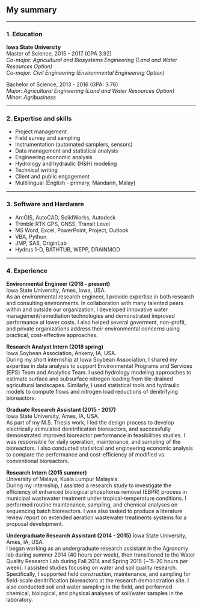 ## My summary

---

### 1. Education
__Iowa State University__ <br>
Master of Science, 2015 - 2017 (GPA 3.92) <br>
_Co-major: Agricultural and Biosystems Engineering (Land and Water Resources Option) <br>
Co-major: Civil Engineering (Environmental Engineering Option)_ <br> 

Bachelor of Science, 2013 - 2016 (GPA: 3.76) <br>
_Major: Agricultural Engineering (Land and Water Resources Option) <br>
Minor: Agribusiness_ <br> 

---

### 2. Expertise and skills
- Project management
- Field survey and sampling
- Instrumentation (automated samplers, sensors)
- Data management and statistical analysis 
- Engineering economic analysis
- Hydrology and hydraulic (H&H) modeling 
- Technical writing
- Client and public engagement
- Multilingual (English - primary, Mandarin, Malay)

---

### 3. Software and Hardware
- ArcGIS, AutoCAD, SolidWorks, Autodesk
- Trimble RTK GPS, GNSS, Transit Level
- MS Word, Excel, PowerPoint, Project, Outlook
- VBA, Python
- JMP, SAS, OriginLab
- Hydrus 1-D, BATHTUB, WEPP, DRAINMOD

---

### 4. Experience
__Environmental Engineer (2018 - present)__ <br>
Iowa State University, Ames, Iowa, USA. <br>
As an environmental research engineer, I provide expertise in both research and consulting environments. In collaboration with many talented peers within and outside 
our organization, I developed innovative water management/remediation technologies and demonstrated improved performance at lower costs. I also helped several goverment,
non-profit, and private organizations address their environmental concerns using practical, cost-effective approaches.

__Research Analyst Intern (2018 spring)__ <br>
Iowa Soybean Association, Ankeny, IA, USA. <br>
During my short internship at Iowa Soybean Association, I shared my expertise in data analysis to support Environmental Programs and Services (EPS) Team and Analytics Team. I used hydrology modeling approaches to estimate surface and subsurface nitrogen loading from tile-drained agricultural landscapes. Similarly, I used statistical tools and hydraulic models to compute flows and nitrogen load reductions of denitrifying bioreactors.

__Graduate Research Assistant (2015 - 2017)__ <br>
Iowa State University, Ames, IA, USA. <br>
As part of my M.S. Thesis work, I led the design process to develop electrically stimulated denitrification bioreactors, and successfully demonstrated improved bioreactor performance in feasibilities studies. I was responsible for daily operation, maintenance, and sampling of the bioreactors. I also conducted statisitcal and engineering economic analysis to compare the performance and cost-efficiency of modified vs. conventional bioreactors.
 
__Research Intern (2015 summer)__ <br>
University of Malaya, Kuala Lumpur Malaysia. <br>
During my internship, I assisted a research study to investigate the efficiency of enhanced biological phosphorus removal (EBPR) process in municipal wastewater treatment under tropical-temperature conditions. I performed routine maintenance, sampling, and chemical analyses on sequencing batch bioreactors. I was also tasked to produce a literature review report on extended aeration wastewater treatments systems for a proposal development.

__Undergraduate Research Assistant (2014 - 2015)__
Iowa State University, Ames, IA, USA. <br>
I began working as an undergraduate research assistant in the Agronomy lab during summer 2014 (40 hours per week), then transitioned to the Water Quality Research Lab during Fall 2014 and Spring 2015 (~15-20 hours per week). I assisted studies focusing on water and soil quality research. Specifically, I supported field construction, maintenance, and sampling for field-scale denitrification bioreactors at the research demonstration site. I also conducted soil and water sampling in the field, and performed chemical, biological, and physical analyses of soil/water samples in the laboratory.

